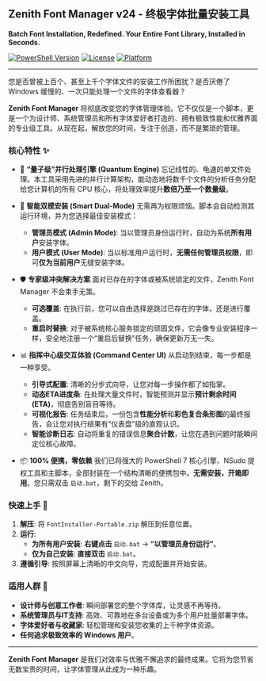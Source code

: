 ## Zenith Font Manager v24 - 终极字体批量安装工具

**Batch Font Installation, Redefined. Your Entire Font Library, Installed in Seconds.**

[![PowerShell Version](https://img.shields.io/badge/PowerShell-7.2%2B-blue.svg)](https://github.com/PowerShell/PowerShell)
[![License](https://img.shields.io/badge/License-MIT-green.svg)](https://opensource.org/licenses/MIT)
[![Platform](https://img.shields.io/badge/Platform-Windows%2010%2B-brightgreen.svg)]()

---

您是否曾被上百个、甚至上千个字体文件的安装工作所困扰？是否厌倦了 Windows 缓慢的、一次只能处理一个文件的字体查看器？

**Zenith Font Manager** 将彻底改变您的字体管理体验。它不仅仅是一个脚本，更是一个为设计师、系统管理员和所有字体爱好者打造的、拥有极致性能和优雅界面的专业级工具。从现在起，解放您的时间，专注于创造，而不是繁琐的管理。

### 核心特性 ✨

*   🚀 **“量子级”并行处理引擎 (Quantum Engine)**
    忘记线性的、龟速的单文件处理。本工具采用先进的并行计算架构，能动态地将数千个文件的分析任务分配给您计算机的所有 CPU 核心，将处理效率提升**数倍乃至一个数量级**。

*   🧠 **智能双模安装 (Smart Dual-Mode)**
    无需再为权限烦恼。脚本会自动检测其运行环境，并为您选择最佳安装模式：
    *   **管理员模式 (Admin Mode)**: 当以管理员身份运行时，自动为系统**所有用户**安装字体。
    *   **用户模式 (User Mode)**: 当以标准用户运行时，**无需任何管理员权限**，即可**仅为当前用户**无缝安装字体。

*   🛡️ **专家级冲突解决方案**
    面对已存在的字体或被系统锁定的文件，Zenith Font Manager 不会束手无策。
    *   **可选覆盖**: 在执行前，您可以自由选择是跳过已存在的字体，还是进行覆盖。
    *   **重启时替换**: 对于被系统核心服务锁定的顽固文件，它会像专业安装程序一样，安全地注册一个“重启后替换”任务，确保更新万无一失。

*   📊 **指挥中心级交互体验 (Command Center UI)**
    从启动到结束，每一步都是一种享受。
    *   **引导式配置**: 清晰的分步式向导，让您对每一步操作都了如指掌。
    *   **动态ETA进度条**: 在处理大量文件时，智能预测并显示**预计剩余时间 (ETA)**，彻底告别盲目等待。
    *   **可视化报告**: 任务结束后，一份包含**性能分析**和**彩色复合条形图**的最终报告，会让您对执行结果有“仪表盘”级的直观认识。
    *   **智能诊断日志**: 自动将重复的错误信息**聚合计数**，让您在遇到问题时能瞬间定位核心故障。

*   📦 **100% 便携，零依赖**
    我们已将强大的 PowerShell 7 核心引擎、NSudo 提权工具和主脚本，全部封装在一个结构清晰的便携包中。**无需安装，开箱即用**。您只需双击 `启动.bat`，剩下的交给 Zenith。

### 快速上手 🚀

1.  **解压**: 将 `FontInstaller-Portable.zip` 解压到任意位置。
2.  **运行**:
    *   **为所有用户安装**: **右键点击** `启动.bat` -> **“以管理员身份运行”**。
    *   **仅为自己安装**: **直接双击** `启动.bat`。
3.  **遵循引导**: 按照屏幕上清晰的中文向导，完成配置并开始安装。

### 适用人群 👥

*   **设计师与创意工作者**: 瞬间部署您的整个字体库，让灵感不再等待。
*   **系统管理员与IT支持**: 高效、可靠地在多台设备或为多个用户批量部署字体。
*   **字体爱好者与收藏家**: 轻松管理和安装您收集的上千种字体资源。
*   **任何追求极致效率的 Windows 用户**。

---

**Zenith Font Manager** 是我们对效率与优雅不懈追求的最终成果。它将为您节省无数宝贵的时间，让字体管理从此成为一种乐趣。
